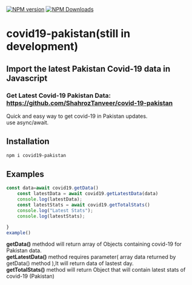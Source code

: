 
[![NPM version](https://img.shields.io/npm/v/covid19-pakistan)](https://www.npmjs.com/package/covid19-pakistan)
[![NPM Downloads](https://img.shields.io/npm/dt/covid19-pakistan.svg)](https://www.npmjs.com/covid19-pakistan)

# covid19-pakistan(still in development)
## Import the latest Pakistan Covid-19 data in Javascript
### Get Latest Covid-19 Pakistan Data: https://github.com/ShahrozTanveer/covid-19-pakistan
Quick and easy way to get covid-19 in Pakistan updates.\
use async/await. 
## Installation
```sh
npm i covid19-pakistan
```

## Examples
```javascript
const data=await covid19.getData()
    const latestData = await covid19.getLatestData(data)
    console.log(latestData);
    const latestStats = await covid19.getTotalStats()
    console.log("Latest Stats");
    console.log(latestStats);

}
example()
```
**getData()** methdod will return array of Objects containing covid-19 for Pakistan data.\
**getLatestData()** method requires parameter( array data returned by getData() method ),It will return data of lastest day.\
**getTotalStats()** method will return Object that will contain latest stats of covid-19 (Pakistan)
